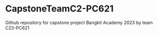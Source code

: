 # CapstoneTeamC2-PC621
Github repository for capstone project Bangkit Academy 2023 by team C23-PC621
